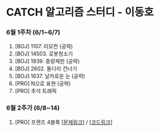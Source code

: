 # CATCH 알고리즘 스터디 - 이동호

### 6월 1주차 (6/1~6/7)
1. [BOJ] 1107. 리모컨 (공략)
2. [BOJ] 14503. 로봇청소기
3. [BOJ] 1939. 중량제한 (공략)
4. [BOJ] 2602. 돌다리 건너기
5. [BOJ] 1637. 날카로운 눈 (공략)
6. [PRO] N으로 표현 (공략)
7. [PRO] 추석 트래픽

### 6월 2추가 (6/8~14)
1. [PRO] 프렌즈 4블록 [[문제링크](https://programmers.co.kr/learn/courses/30/lessons/17679)] / [[코드링크](https://github.com/catch4/Doho/blob/master/2%EB%B2%88%EC%A7%B8/%5BPRO%5D%20%ED%94%84%EB%A0%8C%EC%A6%88%204%EB%B8%94%EB%A1%9D.cpp)]
